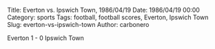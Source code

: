 Title: Everton vs. Ipswich Town, 1986/04/19
Date: 1986/04/19 00:00
Category: sports
Tags: football, football scores, Everton, Ipswich Town
Slug: everton-vs-ipswich-town
Author: carbonero


Everton 1 - 0 Ipswich Town
